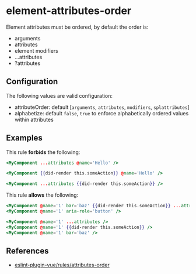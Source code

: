 # element-attributes-order

Element attributes must be ordered, by default the order is:

- arguments
- attributes
- element modifiers
- ...attributes
- ?attributes

## Configuration

The following values are valid configuration:

- attributeOrder: default [`arguments`, `attributes`, `modifiers`, `splattributes`]
- alphabetize: default `false`, `true` to enforce alphabetically ordered values within attributes

## Examples

This rule **forbids** the following:

```hbs
<MyComponent ...attributes @name='Hello' />
```

```hbs
<MyComponent {{did-render this.someAction}} @name='Hello' />
```

```hbs
<MyComponent ...attributes {{did-render this.someAction}} />
```

This rule **allows** the following:

```hbs
<MyComponent @name='1' bar='baz' {{did-render this.someAction}} ...attributes aria-role='button' />
<MyComponent @name='1' aria-role='button' />
```

```hbs
<MyComponent @name='1' ...attributes />
<MyComponent @name='1' {{did-render this.someAction}} />
<MyComponent @name='1' bar='baz' />
```

## References

- [eslint-plugin-vue/rules/attributes-order](https://github.com/vuejs/eslint-plugin-vue/blob/master/docs/rules/attributes-order.md)
